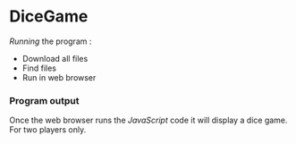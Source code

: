 # DiceGame

_Running_ the program :
* Download all files
* Find files
* Run in web browser

### Program output
Once the web browser runs the _JavaScript_ code it will display a dice game. For two players only. 
